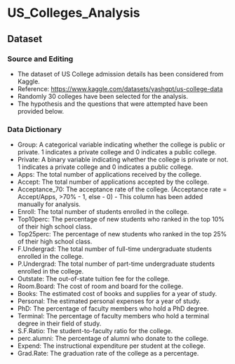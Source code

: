 # US_Colleges_Analysis

## Dataset

### Source and Editing
* The dataset of US College admission details has been considered from Kaggle.
* Reference: https://www.kaggle.com/datasets/yashgpt/us-college-data
* Randomly 30 colleges have been selected for the analysis.
* The hypothesis and the questions that were attempted have been provided below.

### Data Dictionary
* Group: A categorical variable indicating whether the college is public or private. 1 indicates a private college and 0 indicates a public college.
* Private: A binary variable indicating whether the college is private or not. 1 indicates a private college and 0 indicates a public college.
* Apps: The total number of applications received by the college.
* Accept: The total number of applications accepted by the college.
* Acceptance_70: The acceptance rate of the college. (Acceptance rate = Accept/Apps, >70% - 1, else - 0) - This column has been added manually for analysis.
* Enroll: The total number of students enrolled in the college.
* Top10perc: The percentage of new students who ranked in the top 10% of their high school class.
* Top25perc: The percentage of new students who ranked in the top 25% of their high school class.
* F.Undergrad: The total number of full-time undergraduate students enrolled in the college.
* P.Undergrad: The total number of part-time undergraduate students enrolled in the college.
* Outstate: The out-of-state tuition fee for the college.
* Room.Board: The cost of room and board for the college.
* Books: The estimated cost of books and supplies for a year of study.
* Personal: The estimated personal expenses for a year of study.
* PhD: The percentage of faculty members who hold a PhD degree.
* Terminal: The percentage of faculty members who hold a terminal degree in their field of study.
* S.F.Ratio: The student-to-faculty ratio for the college.
* perc.alumni: The percentage of alumni who donate to the college.
* Expend: The instructional expenditure per student at the college.
* Grad.Rate: The graduation rate of the college as a percentage.


